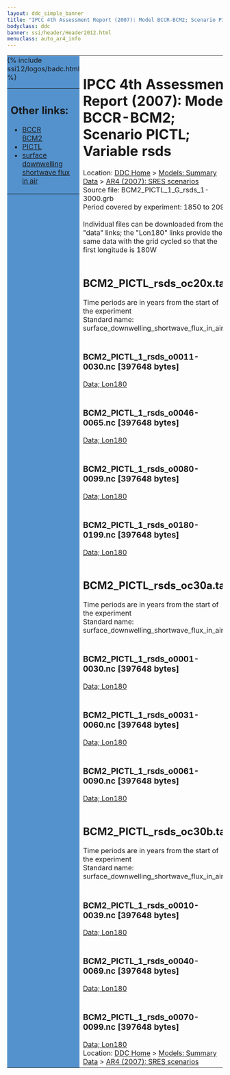 ```yaml
---
layout: ddc_simple_banner
title: "IPCC 4th Assessment Report (2007): Model BCCR-BCM2; Scenario PICTL; Variable rsds"
bodyclass: ddc
banner: ssi/header/Header2012.html
menuclass: auto_ar4_info
---
```



<table width="100%" border="0" cellspacing="0" cellpadding="0" style="border-collapse: collapse;">
<tr style="margin:0;padding:0;border:0;">
<td style="margin:0;padding:0;border:0;height:1pt;width:150pt;background:#5492CD;" valign="top" >

<div id="lh-col2" class="auto_ar4_info">
<table class="menumain" bgcolor="#5492CD" cellspacing="0" width="100%" border="0">
<tr><td>
<h2> Other links:</h2>
<ul>
<li><a href="/auto/ar4/model-BCCR-BCM2.html">BCCR<br/>BCM2</a></li>
<li><a href="/auto/ar4/scenario-PICTL.html">PICTL</a></li>
<li><a href="/auto/ar4/var-surface_downwelling_shortwave_flux_in_air.html">surface downwelling<br/> shortwave flux in air</a></li>
</ul>
</td></tr>
{% include ssi12/logos/badc.html %}
</table>
</div>
</td>
<td><h1>IPCC 4th Assessment Report (2007): Model BCCR-BCM2; Scenario PICTL; Variable rsds</h1>

<!-- Breadcrumb1 -->
<div id="breadcrumb1" align="left">
Location: <a href="/index.html">DDC Home</a> > <a href="/sim/gcm_clim/">Models: Summary Data</a>
> <a href="/sim/gcm_clim/SRES_AR4/index.html">AR4 (2007): SRES scenarios</a>
</div>
<!-- End of Breadcrumb1 -->Source file: BCM2_PICTL_1_G_rsds_1-3000.grb
<br/>
Period covered by experiment: 1850 to 2099<br/>
<br/>Individual files can be downloaded from the "data" links; the "Lon180" links provide the same data
         with the grid cycled so that the first longitude is 180W<br/>
<br/><h2>BCM2_PICTL_rsds_oc20x.tar</h2>
Time periods are in years from the start of the experiment<br/>
Standard name: surface_downwelling_shortwave_flux_in_air<br>
<br/><h3>BCM2_PICTL_1_rsds_o0011-0030.nc [397648 bytes]</h3>
<a href="http://apps.ipcc-data.org/cgi-bin/downl/ar4_nc/rsds/BCM2_PICTL_1_rsds_o0011-0030.nc">Data; </a><a href="http://apps.ipcc-data.org/cgi-bin/downl/ar4_nc/rsds/BCM2_PICTL_1_rsds_o0011-0030.cyto180.nc"> Lon180</a><br/>
<br/><h3>BCM2_PICTL_1_rsds_o0046-0065.nc [397648 bytes]</h3>
<a href="http://apps.ipcc-data.org/cgi-bin/downl/ar4_nc/rsds/BCM2_PICTL_1_rsds_o0046-0065.nc">Data; </a><a href="http://apps.ipcc-data.org/cgi-bin/downl/ar4_nc/rsds/BCM2_PICTL_1_rsds_o0046-0065.cyto180.nc"> Lon180</a><br/>
<br/><h3>BCM2_PICTL_1_rsds_o0080-0099.nc [397648 bytes]</h3>
<a href="http://apps.ipcc-data.org/cgi-bin/downl/ar4_nc/rsds/BCM2_PICTL_1_rsds_o0080-0099.nc">Data; </a><a href="http://apps.ipcc-data.org/cgi-bin/downl/ar4_nc/rsds/BCM2_PICTL_1_rsds_o0080-0099.cyto180.nc"> Lon180</a><br/>
<br/><h3>BCM2_PICTL_1_rsds_o0180-0199.nc [397648 bytes]</h3>
<a href="http://apps.ipcc-data.org/cgi-bin/downl/ar4_nc/rsds/BCM2_PICTL_1_rsds_o0180-0199.nc">Data; </a><a href="http://apps.ipcc-data.org/cgi-bin/downl/ar4_nc/rsds/BCM2_PICTL_1_rsds_o0180-0199.cyto180.nc"> Lon180</a><br/>
<br/><h2>BCM2_PICTL_rsds_oc30a.tar</h2>
Time periods are in years from the start of the experiment<br/>
Standard name: surface_downwelling_shortwave_flux_in_air<br>
<br/><h3>BCM2_PICTL_1_rsds_o0001-0030.nc [397648 bytes]</h3>
<a href="http://apps.ipcc-data.org/cgi-bin/downl/ar4_nc/rsds/BCM2_PICTL_1_rsds_o0001-0030.nc">Data; </a><a href="http://apps.ipcc-data.org/cgi-bin/downl/ar4_nc/rsds/BCM2_PICTL_1_rsds_o0001-0030.cyto180.nc"> Lon180</a><br/>
<br/><h3>BCM2_PICTL_1_rsds_o0031-0060.nc [397648 bytes]</h3>
<a href="http://apps.ipcc-data.org/cgi-bin/downl/ar4_nc/rsds/BCM2_PICTL_1_rsds_o0031-0060.nc">Data; </a><a href="http://apps.ipcc-data.org/cgi-bin/downl/ar4_nc/rsds/BCM2_PICTL_1_rsds_o0031-0060.cyto180.nc"> Lon180</a><br/>
<br/><h3>BCM2_PICTL_1_rsds_o0061-0090.nc [397648 bytes]</h3>
<a href="http://apps.ipcc-data.org/cgi-bin/downl/ar4_nc/rsds/BCM2_PICTL_1_rsds_o0061-0090.nc">Data; </a><a href="http://apps.ipcc-data.org/cgi-bin/downl/ar4_nc/rsds/BCM2_PICTL_1_rsds_o0061-0090.cyto180.nc"> Lon180</a><br/>
<br/><h2>BCM2_PICTL_rsds_oc30b.tar</h2>
Time periods are in years from the start of the experiment<br/>
Standard name: surface_downwelling_shortwave_flux_in_air<br>
<br/><h3>BCM2_PICTL_1_rsds_o0010-0039.nc [397648 bytes]</h3>
<a href="http://apps.ipcc-data.org/cgi-bin/downl/ar4_nc/rsds/BCM2_PICTL_1_rsds_o0010-0039.nc">Data; </a><a href="http://apps.ipcc-data.org/cgi-bin/downl/ar4_nc/rsds/BCM2_PICTL_1_rsds_o0010-0039.cyto180.nc"> Lon180</a><br/>
<br/><h3>BCM2_PICTL_1_rsds_o0040-0069.nc [397648 bytes]</h3>
<a href="http://apps.ipcc-data.org/cgi-bin/downl/ar4_nc/rsds/BCM2_PICTL_1_rsds_o0040-0069.nc">Data; </a><a href="http://apps.ipcc-data.org/cgi-bin/downl/ar4_nc/rsds/BCM2_PICTL_1_rsds_o0040-0069.cyto180.nc"> Lon180</a><br/>
<br/><h3>BCM2_PICTL_1_rsds_o0070-0099.nc [397648 bytes]</h3>
<a href="http://apps.ipcc-data.org/cgi-bin/downl/ar4_nc/rsds/BCM2_PICTL_1_rsds_o0070-0099.nc">Data; </a><a href="http://apps.ipcc-data.org/cgi-bin/downl/ar4_nc/rsds/BCM2_PICTL_1_rsds_o0070-0099.cyto180.nc"> Lon180</a><br/>
<!-- Breadcrumb2 -->
<div id="breadcrumb2" align="left">
Location: <a href="/index.html">DDC Home</a> > <a href="/sim/gcm_clim/">Models: Summary Data</a>
> <a href="/sim/gcm_clim/SRES_AR4/index.html">AR4 (2007): SRES scenarios</a>
</div>
<!-- End of Breadcrumb2 --></td></tr></table>
